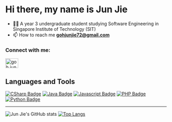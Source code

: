 # Hi there,  my name is Jun Jie

- 👨‍🎓 A year 3 undergraduate student studying Software Engineering in Singapore Institute of Technology (SIT)
- 📫 How to reach me **gohjunjie72@gmail.com**

<h3 align="left">Connect with me:</h3>
<p align="left">
<a href="https://www.linkedin.com/in/goh-jun-jie-34086b130?lipi=urn%3Ali%3Apage%3Ad_flagship3_profile_view_base_contact_details%3BZn5TW0ZqQ%2ByXDuMj%2FP1KOA%3D%3D" target="blank"><img align="center" src="https://raw.githubusercontent.com/rahuldkjain/github-profile-readme-generator/master/src/images/icons/Social/linked-in-alt.svg" alt="goh jun jie" height="30" width="40" /></a>
</p>



## Languages and Tools
[![CSharp Badge](https://img.shields.io/badge/-CSharp-239120?style=for-the-badge&labelColor=black&logo=CSharp&logoColor=239120)](#)
[![Java Badge](https://img.shields.io/badge/-Java-007396?style=for-the-badge&labelColor=black&logo=Java&logoColor=007396)](#)
[![Javascript Badge](https://img.shields.io/badge/-Javascript-F7DF1E?style=for-the-badge&labelColor=black&logo=javascript&logoColor=F7DF1E)](#)
[![PHP Badge](https://img.shields.io/badge/-PHP-777BB4?style=for-the-badge&labelColor=black&logo=PHP&logoColor=777BB4)](#)
[![Python Badge](https://img.shields.io/badge/-Python-3776AB?style=for-the-badge&labelColor=black&logo=Python&logoColor=3776AB)](#)

 ---

![Jun Jie's GitHub stats](https://github-readme-stats.vercel.app/api/?username=junjie167&count_private=true&hide=stars,issues&show_icons=true&theme=radical)
[![Top Langs](https://github-readme-stats.vercel.app/api/top-langs/?username=junjie167&layout=compact&theme=radical)](https://github.com/anuraghazra/github-readme-stats)


